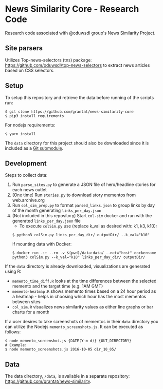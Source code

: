# News Similarity Core - Research Code

Research code associated with @oduwsdl group's News Similarity Project.

## Site parsers

Utilizes Top-news-selectors (tns) package: https://github.com/oduwsdl/top-news-selectors to extract news articles based on CSS selectors.

## Setup

To setup this repository and retrieve the data before running of the scripts run:

```shell
$ git clone https://github.com/grantat/news-similarity-core
$ pip3 install requirements
```

For nodejs requirements:

```shell
$ yarn install
```

The `data` directory for this project should also be downloaded since it is included as a [Git submodule](https://git-scm.com/book/en/v2/Git-Tools-Submodules).

## Development

Steps to collect data:

1. Run `parse_sites.py` to generate a JSON file of hero/headline stories for each news outlet
2. (One time) Run `stories.py` to download story mementos from web.archive.org
3. Run `col_sim_prep.py` to format `parsed_links.json` to group links by day of the month generating `links_per_day.json`
4. (Not included in this repository) Start `col-sim` docker and run with the generated `links_per_day.json` file
    - To execute `colSim.py` use (replace k_val as desired with: k1, k3, k10):
    ```shell
    $ python3 colSim.py links_per_day_dir/ outputDir/ --k_val="k10"
    ```
    If mounting data with Docker:
    ```shell
    $ docker run -it --rm -v $(pwd)/data:data/ --net="host" dockername python3 colSim.py --k_val="k10" links_per_day_dir/ outputDir/
    ```

If the `data` directory is already downloaded, visualizations are generated using R:
- `memento_time_diff.R` looks at the time differences between the selected memento and the target time (e.g. 1AM GMT)
- `memento-heatmap.R` shows memento times based on a 24 hour period as a heatmap - helps in choosing which hour has the most mementos between sites
- `col_sim.R` visualizes news similarity values as either line graphs or bar charts for a month

If a user desires to take screenshots of mementos in their `data` directory you can utilize the Nodejs `memento_screenshots.js`.
It can be executed as follows:

```shell
$ node memento_screenshot.js {DATE(Y-m-d)} {OUT_DIRECTORY}
# Example:
$ node memento_screenshots.js 2016-10-05 dir_10_05/
```

## Data

The data directory, `/data`, is available in a separate repository: https://github.com/grantat/news-similarity.
